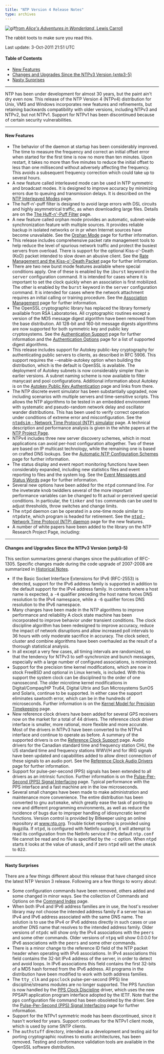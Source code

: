 ```yaml
---
title: "NTP Version 4 Release Notes"
type: archives
---
```


![gif](/archives/pic/hornraba.gif)[from _Alice's Adventures in Wonderland_, Lewis Carroll](http://www.eecis.udel.edu/%7emills/pictures.html)

The rabbit toots to make sure you read this.

Last update: 3-Oct-2011 21:51 UTC

#### Table of Contents

*   [New Features](/archives/4.2.8-series/release/#new-features)
*   [Changes and Upgrades Since the NTPv3 Version (xntp3-5)](/archives/4.2.8-series/release/#changes-and-upgrades-since-the-ntpv3-version-xntp3-5)
*   [Nasty Surprises](/archives/4.2.8-series/release/#nasty-surprises)

* * *

NTP has been under development for almost 30 years, but the paint ain't dry even now. This release of the NTP Version 4 (NTPv4) distribution for Unix, VMS and Windows incorporates new features and refinements, but retaining backwards compatibility with older versions, including NTPv3 and NTPv2, but not NTPv1. Support for NTPv1 has been discontinued because of certain security vulnerabilities.

* * *

#### New Features

*   The behavior of the daemon at startup has been considerably improved. The time to measure the frequency and correct an initial offset error when started for the first time is now no more than ten minutes. Upon restart, it takes no more than five minutes to reduce the initial offset to less than one millisecond without adversely affecting the frequency. This avoids a subsequent frequency correction which could take up to several hours.
*   A new feature called interleaved mode can be used in NTP symmetric and broadcast modes. It is designed to improve accuracy by minimizing errors due to queuing and transmission delays. It is described on the [NTP Interleaved Modes](/archives/4.2.8-series/xleave) page.
*   The huff-n'-puff filter is designed to avoid large errors with DSL circuits and highly asymmetrical traffic, as when downloading large files. Details are on the [The Huff-n'-Puff Filter](/archives/4.2.8-series/huffpuff) page.
*   A new feature called orphan mode provides an automatic, subnet-wide synchronization feature with multiple sources. It provides reliable backup in isolated networks or in pr when Internet sources have become unavailable. See the [Orphan Mode](/archives/4.2.8-series/orphan) page for further information.
*   This release includes comprehensive packet rate management tools to help reduce the level of spurious network traffic and protect the busiest servers from overload. There is support for the optional Kiss-o'-Death (KoD) packet intended to slow down an abusive client. See the [Rate Management and the Kiss-o'-Death Packet](/archives/4.2.8-series/rate) page for further information.
*   There are two new burst mode features available where special conditions apply. One of these is enabled by the <tt>iburst</tt> keyword in the <tt>server</tt> configuration command. It is intended for cases where it is important to set the clock quickly when an association is first mobilized. The other is enabled by the <tt>burst</tt> keyword in the <tt>server</tt> configuration command. It is intended for cases where the network attachment requires an initial calling or training procedure. See the [Association Management](/archives/4.2.8-series/assoc) page for further information.
*   The OpenSSL cryptographic library has replaced the library formerly available from RSA Laboratories. All cryptographic routines except a version of the MD5 message digest algorithm have been removed from the base distribution. All 128-bit and 160-bit message digests algorithms are now supported for both symmetric key and public key cryptosystems. See the [Authentication Support](/archives/4.2.8-series/authentic) page for further information and the [Authentication Options](/archives/4.2.8-series/authopt) page for a list of supported digest algorithms.
*   This release includes support for Autokey public-key cryptography for authenticating public servers to clients, as described in RFC 5906. This support requires the --enable-autokey option when building the distribution, which is the default is OpenSSL is available. The deployment of Autokey subnets is now considerably simpler than in earlier versions. A subnet naming scheme is now available to filter manycast and pool configurations. Additional information about Autokey is on the [Autokey Public Key Authentication](/archives/4.2.8-series/autokey) page and links from there.
*   The NTP discrete event simulator has been substantially upgraded, now including scenarios with multiple servers and time-sensitive scripts. This allows the NTP algorithms to be tested in an embedded environment with systematic and pseudo-random network delay and oscillator wander distributions. This has been used to verify correct operation under conditions of extreme error and misconfiguration. See the [<tt>ntpdsim</tt> - Network Time Protocol (NTP) simulator](/archives/4.2.8-series/ntpdsim) page. A technical description and performance analysis is given in the white papers at the [NTP Project Page](http://www.eecis.udel.edu/~mills/ntp.html).
*   NTPv4 includes three new server discovery schemes, which in most applications can avoid per-host configuration altogether. Two of these are based on IP multicast technology, while the remaining one is based on crafted DNS lookups. See the [Automatic NTP Configuration Schemes](/archives/4.2.8-series/discover) page for further information.
*   The status display and event report monitoring functions have been considerably expanded, including new statistics files and event reporting to files and the system log. See the [Event Messages and Status Words](/archives/4.2.8-series/decode) page for further information.
*   Several new options have been added for the <tt>ntpd</tt> command line. For the inveterate knob twiddlers several of the more important performance variables can be changed to fit actual or perceived special conditions. In particular, the <tt>tinker</tt> and <tt>tos</tt> commands can be used to adjust thresholds, throw switches and change limits.
*   The <tt>ntpd</tt> daemon can be operated in a one-time mode similar to <tt>ntpdate</tt>, which program is headed for retirement. See the [<tt>ntpd</tt> - Network Time Protocol (NTP) daemon](/archives/4.2.8-series/ntpd) page for the new features.
*   A number of white papers have been added to the library on the NTP Research Project Page, including:

* * *

#### Changes and Upgrades Since the NTPv3 Version (xntp3-5)

This section summarizes general changes since the publication of RFC-1305. Specific changes made during the code upgrade of 2007-2008 are summarized in [Historical Notes](/archives/4.2.8-series/history).

*   If the Basic Socket Interface Extensions for IPv6 (RFC-2553) is detected, support for the IPv6 address family is supported in addition to the default support for the IPv4 address family. In contexts where a host name is expected, a <tt>-4</tt> qualifier preceding the host name forces DNS resolution to the IPv4 namespace, while a <tt>-6</tt> qualifier forces DNS resolution to the IPv6 namespace.
*   Many changes have been made in the NTP algorithms to improve performance and reliability A clock state machine has been incorporated to improve behavior under transient conditions. The clock discipline algorithm has been redesigned to improve accuracy, reduce the impact of network disruptions and allow increased poll intervals to 36 hours with only moderate sacrifice in accuracy. The clock select, cluster and combine algorithms have been overhauled as the result of a thorough statistical analysis.
*   In all except a very few cases, all timing intervals are randomized, so that the tendency for NTPv3 to self-synchronize and bunch messages, especially with a large number of configured associations, is minimized.
*   Support for the precision time kernel modifications, which are now in stock FreeBSD and optional in Linux kernels, is included. With this support the system clock can be disciplined to the order of one nanosecond. The older microtime kernel modifications in Digital/Compaq/HP Tru64, Digital Ultrix and Sun Microsystems SunOS and Solaris, continue to be supported. In either case the support eliminates sawtooth error, which can be in the hundreds of microseconds. Further information is on the [Kernel Model for Precision Timekeeping](/archives/4.2.8-series/kern) page.
*   New reference clock drivers have been added for several GPS receivers now on the market for a total of 44 drivers. The reference clock driver interface is smaller, more rational, more flexible and more accurate. Most of the drivers in NTPv3 have been converted to the NTPv4 interface and continue to operate as before. A summary of the supported drivers is on the [Reference Clock Support](/archives/4.2.8-series/refclock) page. Audio drivers for the Canadian standard time and frequency station CHU, the US standard time and frequency stations WWV/H and for IRIG signals have been updated and capabilities added to allow direct connection of these signals to an audio port. See the [Reference Clock Audio Drivers](/archives/4.2.8-series/audio) page for further information.
*   Support for pulse-per-second (PPS) signals has been extended to all drivers as an intrinsic function. Further information is on the [Pulse-Per-Second (PPS) Signal Interfacing](/archives/4.2.8-series/pps) page. Typical performance with the PPS interface and a fast machine are in the low microseconds.
*   Several small changes have been made to make administration and maintenance more convenience. The entire distribution has been converted to gnu <tt>automake</tt>, which greatly ease the task of porting to new and different programming environments, as well as reduce the incidence of bugs due to improper handling of idiosyncratic kernel functions. Version control is provided by Bitkeeper using an online repository at www.ntp.org. Trouble ticket reporting is provided using Bugzilla. If <tt>ntpd</tt>, is configured with NetInfo support, it will attempt to read its configuration from the NetInfo service if the default <tt>ntp.conf</tt> file cannot be read and no file is specified by the <tt>-c</tt> option. When <tt>ntpd</tt> starts it looks at the value of <tt>umask</tt>, and if zero <tt>ntpd</tt> will set the <tt>umask</tt> to <tt>022</tt>.

* * *

#### Nasty Surprises

There are a few things different about this release that have changed since the latest NTP Version 3 release. Following are a few things to worry about:

*   Some configuration commands have been removed, others added and some changed in minor ways. See the collection of Commands and Options on the [Command Index](/archives/4.2.8-series/comdex) page.
*   When both IPv4 and IPv6 address families are in use, the host's resolver library may not choose the intended address family if a server has an IPv4 and IPv6 address associated with the same DNS name. The solution is to use the IPv4 or IPv6 address directly in such cases or use another DNS name that resolves to the intended address family. Older versions of <tt>ntpdc</tt> will show only the IPv4 associations with the <tt>peers</tt> and some other commands. Older versions of <tt>ntpq</tt> will show 0.0.0.0 for IPv6 associations with the <tt>peers</tt> and some other commands.
*   There is a minor change to the reference ID field of the NTP packet header when operating with IPv6 associations. In IPv4 associations this field contains the 32-bit IPv4 address of the server, in order to detect and avoid loops. In IPv6 associations this field contains the first 32-bits of a MD5 hash formed from the IPv6 address. All programs in the distribution have been modified to work with both address families.
*   The <tt>tty_clk</tt> and <tt>ppsclock</tt> pulse-per-second (PPS) line discipline/streams modules are no longer supported. The PPS function is now handled by the [PPS Clock Discipline](/archives/drivers/driver22) driver, which uses the new PPSAPI application program interface adopted by the IETF. Note that the <tt>pps</tt> configuration file command has been obsoleted by the driver. See the [Pulse-Per-Second (PPS) Signal Interfacing](/archives/4.2.8-series/pps) page for further information.
*   Support for the NTPv1 symmetric mode has been discontinued, since it hasn't worked for years. Support continues for the NTPv1 client mode, which is used by some SNTP clients.
*   The <tt>authstuff</tt> directory, intended as a development and testing aid for porting cryptographic routines to exotic architectures, has been removed. Testing and conformance validation tools are available in the OpenSSL software distribution.
